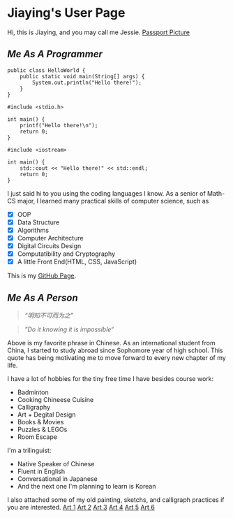 # **Jiaying's User Page**
Hi, this is Jiaying, and you may call me Jessie.
[Passport Picture](https://github.com/Jessyjy7/CSE-110-Lab1/blob/main/PassportPic.JPG)

## _Me As A Programmer_
```
public class HelloWorld {
    public static void main(String[] args) {
        System.out.println("Hello there!");
    }
}
```
```
#include <stdio.h>

int main() {
    printf("Hello there!\n");
    return 0;
}
```
```
#include <iostream>

int main() {
    std::cout << "Hello there!" << std::endl;
    return 0;
}
```

I just said hi to you using the coding languages I know. As a senior of Math-CS major, I learned many practical skills of computer science, such as
- [x] OOP
- [x] Data Structure
- [x] Algorithms
- [x] Computer Architecture
- [x] Digital Circuits Design
- [x] Computatibility and Cryptography
- [x] A little Front End(HTML, CSS, JavaScript)

This is my [GitHub Page](https://github.com/Jessyjy7?tab=repositories).

## _Me As A Person_
>_“明知不可而为之”_

>_”Do it knowing it is impossible“_

Above is my favorite phrase in Chinese. As an international student from China, I started to study abroad since Sophomore year of high school. This quote has being motivating me to move forward to every new chapter of my life.

I have a lot of hobbies for the tiny free time I have besides course work:
* Badminton
* Cooking Chineese Cuisine
* Calligraphy
* Art + Degital Design
* Books & Movies
* Puzzles & LEGOs
* Room Escape

I'm a trilinguist:
* Native Speaker of Chinese
* Fluent in English
* Conversational in Japanese
* And the next one I'm planning to learn is Korean

I also attached some of my old painting, sketchs, and calligraph practices if you are interested. 
[Art 1]([https://github.com/Jessyjy7/CSE-110-Lab1/blob/main/PassportPic.JPG](https://github.com/Jessyjy7/CSE-110-Lab1/blob/main/13296918-D39E-401E-B786-612B344611F9.jpeg))
[Art 2]([https://github.com/Jessyjy7/CSE-110-Lab1/blob/main/PassportPic.JPG](https://github.com/Jessyjy7/CSE-110-Lab1/blob/main/3567AA4F-A9CA-4D4C-8635-06BB3543DB2E.jpeg))
[Art 3](https://github.com/Jessyjy7/CSE-110-Lab1/blob/main/PassportPic.JPG)
[Art 4](https://github.com/Jessyjy7/CSE-110-Lab1/blob/main/PassportPic.JPG)
[Art 5](https://github.com/Jessyjy7/CSE-110-Lab1/blob/main/PassportPic.JPG)
[Art 6](https://github.com/Jessyjy7/CSE-110-Lab1/blob/main/PassportPic.JPG)


